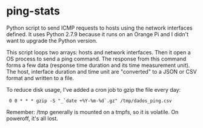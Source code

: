 # ping-stats

Python script to send ICMP requests to hosts using the network interfaces defined.
It uses Python 2.7.9 because it runs on an Orange Pi and I didn't want to upgrade the Python version.

This script loops two arrays: hosts and network interfaces. Then it open a OS process to send a ping command.
The response from this command forms a few data (response time duration and its time measurement unit).
The host, interface duration and time unit are "converted" to a JSON or CSV format and written to a file.

To reduce disk usage, I've added a cron job to gzip the file every day:
```
 0 0 * * * gzip -S "_`date +%Y-%m-%d`.gz" /tmp/dados_ping.csv
```

Remember: /tmp generally is mounted on a tmpfs, so it is volatile. On poweroff, it's all lost.
